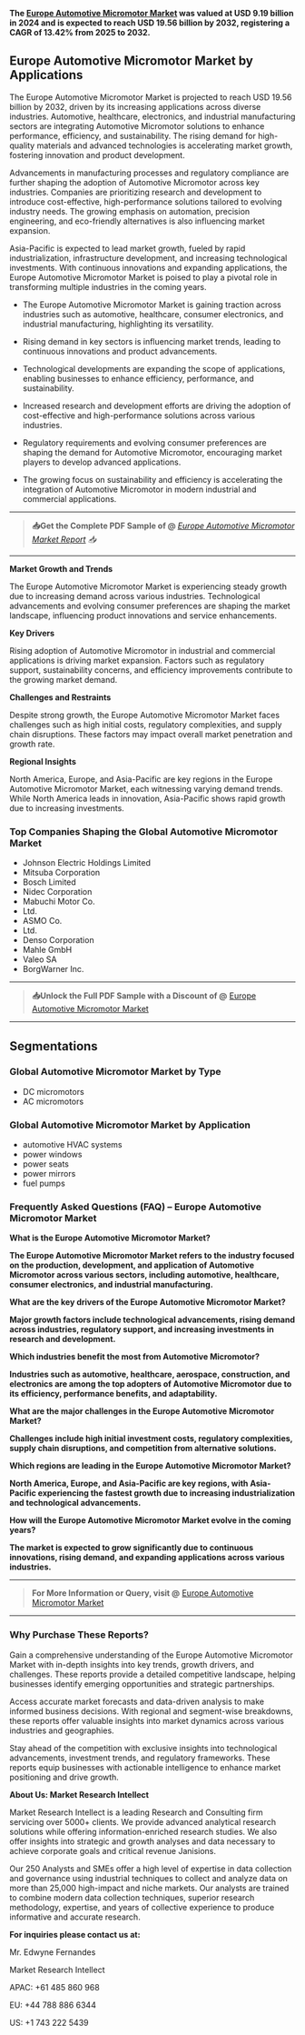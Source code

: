 <p><strong>The <a href="https://www.marketresearchintellect.com/download-sample/?rid=911704&amp;utm_source=Pulse-April-Europe&amp;utm_medium=852">Europe Automotive Micromotor Market</a> was valued at USD 9.19 billion in 2024 and is expected to reach USD 19.56 billion by 2032, registering a CAGR of 13.42% from 2025 to 2032.</strong></p><h2>Europe Automotive Micromotor Market by Applications&nbsp;</h2><p><p>The Europe Automotive Micromotor Market is projected to reach USD 19.56 billion by 2032, driven by its increasing applications across diverse industries. Automotive, healthcare, electronics, and industrial manufacturing sectors are integrating Automotive Micromotor solutions to enhance performance, efficiency, and sustainability. The rising demand for high-quality materials and advanced technologies is accelerating market growth, fostering innovation and product development.</p><p>Advancements in manufacturing processes and regulatory compliance are further shaping the adoption of Automotive Micromotor across key industries. Companies are prioritizing research and development to introduce cost-effective, high-performance solutions tailored to evolving industry needs. The growing emphasis on automation, precision engineering, and eco-friendly alternatives is also influencing market expansion.</p><p>Asia-Pacific is expected to lead market growth, fueled by rapid industrialization, infrastructure development, and increasing technological investments. With continuous innovations and expanding applications, the Europe Automotive Micromotor Market is poised to play a pivotal role in transforming multiple industries in the coming years.</p></p><ul><li><p>The Europe Automotive Micromotor Market is gaining traction across industries such as automotive, healthcare, consumer electronics, and industrial manufacturing, highlighting its versatility.</p></li><li><p>Rising demand in key sectors is influencing market trends, leading to continuous innovations and product advancements.</p></li><li><p>Technological developments are expanding the scope of applications, enabling businesses to enhance efficiency, performance, and sustainability.</p></li><li><p>Increased research and development efforts are driving the adoption of cost-effective and high-performance solutions across various industries.</p></li><li><p>Regulatory requirements and evolving consumer preferences are shaping the demand for Automotive Micromotor, encouraging market players to develop advanced applications.</p></li><li><p>The growing focus on sustainability and efficiency is accelerating the integration of Automotive Micromotor in modern industrial and commercial applications.</p></li></ul><hr /><blockquote><p><strong><span class="font-[700]">📥Get the Complete PDF Sample of @ </span></strong><em><span class="font-[700]"><a href="https://www.marketresearchintellect.com/download-sample/?rid=911704&amp;utm_source=Pulse-April-Europe&amp;utm_medium=852" target="_blank" data-tracking-control-name="article-ssr-frontend-pulse_little-text-block" data-tracking-will-navigate="" data-test-link="">Europe Automotive Micromotor Market Report</a>&nbsp;📥</span></em></p></blockquote><hr /><p class="" data-start="77" data-end="360"><strong data-start="77" data-end="105">Market Growth and Trends</strong></p><p class="" data-start="77" data-end="360">The Europe Automotive Micromotor Market is experiencing steady growth due to increasing demand across various industries. Technological advancements and evolving consumer preferences are shaping the market landscape, influencing product innovations and service enhancements.</p><p class="" data-start="362" data-end="606"><strong data-start="362" data-end="377">Key Drivers</strong></p><p class="" data-start="362" data-end="606">Rising adoption of Automotive Micromotor in industrial and commercial applications is driving market expansion. Factors such as regulatory support, sustainability concerns, and efficiency improvements contribute to the growing market demand.</p><p class="" data-start="608" data-end="849"><strong data-start="608" data-end="637">Challenges and Restraints</strong></p><p class="" data-start="608" data-end="849">Despite strong growth, the Europe Automotive Micromotor Market faces challenges such as high initial costs, regulatory complexities, and supply chain disruptions. These factors may impact overall market penetration and growth rate.</p><p class="" data-start="851" data-end="1095"><strong data-start="851" data-end="872">Regional Insights</strong></p><p class="" data-start="851" data-end="1095">North America, Europe, and Asia-Pacific are key regions in the Europe Automotive Micromotor Market, each witnessing varying demand trends. While North America leads in innovation, Asia-Pacific shows rapid growth due to increasing investments.</p><p><h3>Top Companies Shaping the Global Automotive Micromotor Market </h3><ul><li>Johnson Electric Holdings Limited</li><li>Mitsuba Corporation</li><li>Bosch Limited</li><li>Nidec Corporation</li><li>Mabuchi Motor Co.</li><li>Ltd.</li><li>ASMO Co.</li><li>Ltd.</li><li>Denso Corporation</li><li>Mahle GmbH</li><li>Valeo SA</li><li>BorgWarner Inc.</li></ul></p><hr /><blockquote><p><strong>📥Unlock the Full PDF Sample with a Discount of @</strong> <a href="https://www.marketresearchintellect.com/ask-for-discount/?rid=911704&amp;utm_source=Pulse-April-Europe&amp;utm_medium=852">Europe Automotive Micromotor Market</a></p></blockquote><hr /><p><h2>Segmentations</h2><h3>Global Automotive Micromotor Market by Type</h3><ul><li>DC micromotors</li><li>AC micromotors</li></ul><h3>Global Automotive Micromotor Market by Application</h3><ul><li>automotive HVAC systems</li><li>power windows</li><li>power seats</li><li>power mirrors</li><li>fuel pumps</li></ul></p><h3><strong>Frequently Asked Questions (FAQ) &ndash; Europe Automotive Micromotor Market</strong></h3><p><strong>What is the Europe Automotive Micromotor Market?</strong></p><p><strong>The Europe Automotive Micromotor Market refers to the industry focused on the production, development, and application of Automotive Micromotor across various sectors, including automotive, healthcare, consumer electronics, and industrial manufacturing.</strong></p><p><strong>What are the key drivers of the Europe Automotive Micromotor Market?</strong></p><p><strong>Major growth factors include technological advancements, rising demand across industries, regulatory support, and increasing investments in research and development.</strong></p><p><strong>Which industries benefit the most from Automotive Micromotor?</strong></p><p><strong>Industries such as automotive, healthcare, aerospace, construction, and electronics are among the top adopters of Automotive Micromotor due to its efficiency, performance benefits, and adaptability.</strong></p><p><strong>What are the major challenges in the Europe Automotive Micromotor Market?</strong></p><p><strong>Challenges include high initial investment costs, regulatory complexities, supply chain disruptions, and competition from alternative solutions.</strong></p><p><strong>Which regions are leading in the Europe Automotive Micromotor Market?</strong></p><p><strong>North America, Europe, and Asia-Pacific are key regions, with Asia-Pacific experiencing the fastest growth due to increasing industrialization and technological advancements.</strong></p><p><strong>How will the Europe Automotive Micromotor Market evolve in the coming years?</strong></p><p><strong>The market is expected to grow significantly due to continuous innovations, rising demand, and expanding applications across various industries.</strong></p><hr /><blockquote><p><span class="font-[700]"><strong>For More Information or Query, visit&nbsp;@</strong>&nbsp;</span><span class="font-[700]"><a href="https://www.marketresearchintellect.com/product/global-automotive-micromotor-market/?utm_source=Linkedin&utm_medium=852" target="_blank" data-tracking-control-name="article-ssr-frontend-pulse_little-text-block" data-tracking-will-navigate="" data-test-link="">Europe Automotive Micromotor Market</a></span></p></blockquote><hr /><h3><strong data-start="0" data-end="31">Why Purchase These Reports?</strong></h3><p class="" data-start="35" data-end="297">Gain a comprehensive understanding of the Europe Automotive Micromotor Market with in-depth insights into key trends, growth drivers, and challenges. These reports provide a detailed competitive landscape, helping businesses identify emerging opportunities and strategic partnerships.</p><p class="" data-start="299" data-end="540">Access accurate market forecasts and data-driven analysis to make informed business decisions. With regional and segment-wise breakdowns, these reports offer valuable insights into market dynamics across various industries and geographies.</p><p class="" data-start="542" data-end="784">Stay ahead of the competition with exclusive insights into technological advancements, investment trends, and regulatory frameworks. These reports equip businesses with actionable intelligence to enhance market positioning and drive growth.</p><p><strong><span class="font-[700]">About Us: Market Research Intellect</span></strong></p><p><span class="">Market Research Intellect is a leading Research and Consulting firm servicing over 5000+ clients. We provide advanced analytical research solutions while offering information-enriched research studies.&nbsp;</span>We also offer insights into strategic and growth analyses and data necessary to achieve corporate goals and critical revenue Janisions.</p><p><span class="">Our 250 Analysts and SMEs offer a high level of expertise in data collection and governance using industrial techniques to collect and analyze data on more than 25,000 high-impact and niche markets. Our analysts are trained to combine modern data collection techniques, superior research methodology, expertise, and years of collective experience to produce informative and accurate research.</span></p><p><strong>For inquiries please contact us at:</strong></p><p>Mr. Edwyne Fernandes</p><p>Market Research Intellect</p><p>APAC: +61 485 860 968</p><p>EU: +44 788 886 6344</p><p>US: +1 743 222 5439</p>